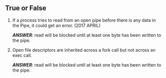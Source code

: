 ## True or False
1. If a process tries to read from an open pipe before there is any data in the Pipe, it could get an error. (2017 APRIL)

    ***ANSWER***: read will be blocked until at least one byte has been written to the pipe. 


2. Open file descriptors are inherited across a fork call but not across an exec call.

    ***ANSWER***: read will be blocked until at least one byte has been written to the pipe. 



